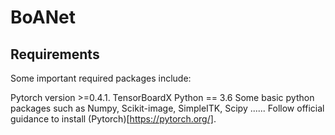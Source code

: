 # BoANet

## Requirements

Some important required packages include:

Pytorch version >=0.4.1.
TensorBoardX
Python == 3.6
Some basic python packages such as Numpy, Scikit-image, SimpleITK, Scipy ......
Follow official guidance to install (Pytorch)[https://pytorch.org/].
